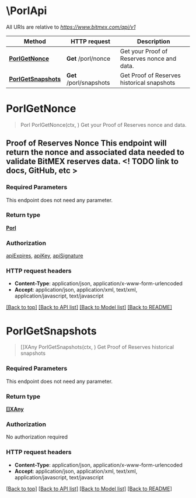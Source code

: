 # \PorlApi

All URIs are relative to *https://www.bitmex.com/api/v1*

Method | HTTP request | Description
------------- | ------------- | -------------
[**PorlGetNonce**](PorlApi.md#PorlGetNonce) | **Get** /porl/nonce | Get your Proof of Reserves nonce and data.
[**PorlGetSnapshots**](PorlApi.md#PorlGetSnapshots) | **Get** /porl/snapshots | Get Proof of Reserves historical snapshots


# **PorlGetNonce**
> Porl PorlGetNonce(ctx, )
Get your Proof of Reserves nonce and data.

## Proof of Reserves Nonce  This endpoint will return the nonce and associated data needed to validate BitMEX reserves data.  <! TODO link to docs, GitHub, etc > 

### Required Parameters
This endpoint does not need any parameter.

### Return type

[**Porl**](Porl.md)

### Authorization

[apiExpires](../README.md#apiExpires), [apiKey](../README.md#apiKey), [apiSignature](../README.md#apiSignature)

### HTTP request headers

 - **Content-Type**: application/json, application/x-www-form-urlencoded
 - **Accept**: application/json, application/xml, text/xml, application/javascript, text/javascript

[[Back to top]](#) [[Back to API list]](../README.md#documentation-for-api-endpoints) [[Back to Model list]](../README.md#documentation-for-models) [[Back to README]](../README.md)

# **PorlGetSnapshots**
> []XAny PorlGetSnapshots(ctx, )
Get Proof of Reserves historical snapshots

### Required Parameters
This endpoint does not need any parameter.

### Return type

[**[]XAny**](x-any.md)

### Authorization

No authorization required

### HTTP request headers

 - **Content-Type**: application/json, application/x-www-form-urlencoded
 - **Accept**: application/json, application/xml, text/xml, application/javascript, text/javascript

[[Back to top]](#) [[Back to API list]](../README.md#documentation-for-api-endpoints) [[Back to Model list]](../README.md#documentation-for-models) [[Back to README]](../README.md)

